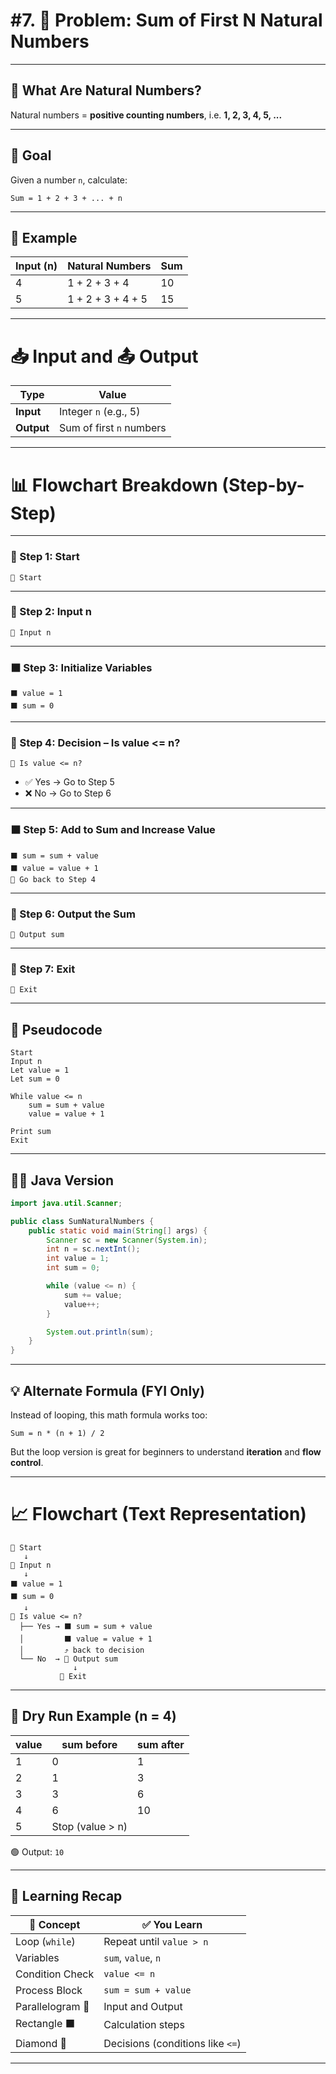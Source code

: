# #7. 🧮 **Problem: Sum of First N Natural Numbers**

---

## 🔸 What Are Natural Numbers?

Natural numbers = **positive counting numbers**, i.e.
**1, 2, 3, 4, 5, ...**

---

## 🎯 Goal

Given a number `n`, calculate:

```
Sum = 1 + 2 + 3 + ... + n
```

---

## 🧠 Example

| Input (n) | Natural Numbers   | Sum |
| --------- | ----------------- | --- |
| 4         | 1 + 2 + 3 + 4     | 10  |
| 5         | 1 + 2 + 3 + 4 + 5 | 15  |

---

# 📥 Input and 📤 Output

| Type       | Value                    |
| ---------- | ------------------------ |
| **Input**  | Integer `n` (e.g., 5)    |
| **Output** | Sum of first `n` numbers |

---

# 📊 Flowchart Breakdown (Step-by-Step)

---

### 🔷 Step 1: Start

```
🔷 Start
```

---

### 🔶 Step 2: Input n

```
🔶 Input n
```

---

### ⬛ Step 3: Initialize Variables

```
⬛ value = 1
⬛ sum = 0
```

---

### 🔷 Step 4: Decision – Is value <= n?

```
🔷 Is value <= n?
```

* ✅ Yes → Go to Step 5
* ❌ No → Go to Step 6

---

### ⬛ Step 5: Add to Sum and Increase Value

```
⬛ sum = sum + value
⬛ value = value + 1
🔁 Go back to Step 4
```

---

### 🔶 Step 6: Output the Sum

```
🔶 Output sum
```

---

### 🔷 Step 7: Exit

```
🔷 Exit
```

---

## 🧾 Pseudocode

```text
Start
Input n
Let value = 1
Let sum = 0

While value <= n
    sum = sum + value
    value = value + 1

Print sum
Exit
```

---

## 🧑‍💻 Java Version

```java
import java.util.Scanner;

public class SumNaturalNumbers {
    public static void main(String[] args) {
        Scanner sc = new Scanner(System.in);
        int n = sc.nextInt();
        int value = 1;
        int sum = 0;

        while (value <= n) {
            sum += value;
            value++;
        }

        System.out.println(sum);
    }
}
```

---

## 💡 Alternate Formula (FYI Only)

Instead of looping, this math formula works too:

```
Sum = n * (n + 1) / 2
```

But the loop version is great for beginners to understand **iteration** and **flow control**.

---

# 📈 Flowchart (Text Representation)

```
🔷 Start
   ↓
🔶 Input n
   ↓
⬛ value = 1
⬛ sum = 0
   ↓
🔷 Is value <= n?
  ├── Yes → ⬛ sum = sum + value
  │         ⬛ value = value + 1
  │         ⤴ back to decision
  └── No  → 🔶 Output sum
              ↓
           🔷 Exit
```

---

## 🧪 Dry Run Example (n = 4)

| value | sum before       | sum after |
| ----- | ---------------- | --------- |
| 1     | 0                | 1         |
| 2     | 1                | 3         |
| 3     | 3                | 6         |
| 4     | 6                | 10        |
| 5     | Stop (value > n) |           |

🟢 Output: `10`

---

## 🔁 Learning Recap

| 🔧 Concept       | ✅ You Learn                      |
| ---------------- | -------------------------------- |
| Loop (`while`)   | Repeat until `value > n`         |
| Variables        | `sum`, `value`, `n`              |
| Condition Check  | `value <= n`                     |
| Process Block    | `sum = sum + value`              |
| Parallelogram 🔶 | Input and Output                 |
| Rectangle ⬛      | Calculation steps                |
| Diamond 🔷       | Decisions (conditions like `<=`) |

---

